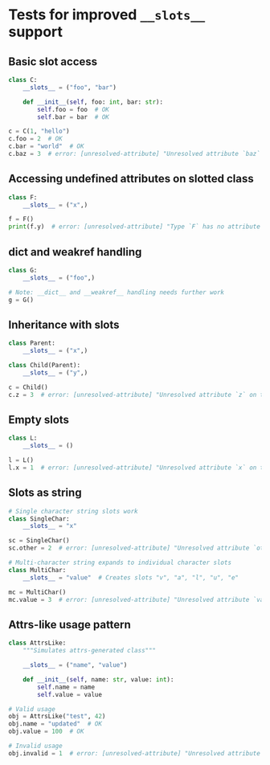 # Tests for improved `__slots__` support

## Basic slot access

```py
class C:
    __slots__ = ("foo", "bar")

    def __init__(self, foo: int, bar: str):
        self.foo = foo  # OK
        self.bar = bar  # OK

c = C(1, "hello")
c.foo = 2  # OK
c.bar = "world"  # OK
c.baz = 3  # error: [unresolved-attribute] "Unresolved attribute `baz` on type `C`."
```

## Accessing undefined attributes on slotted class

```py
class F:
    __slots__ = ("x",)

f = F()
print(f.y)  # error: [unresolved-attribute] "Type `F` has no attribute `y`"
```

## __dict__ and __weakref__ handling

```py
class G:
    __slots__ = ("foo",)

# Note: __dict__ and __weakref__ handling needs further work
g = G()
```

## Inheritance with __slots__

```py
class Parent:
    __slots__ = ("x",)

class Child(Parent):
    __slots__ = ("y",)

c = Child()
c.z = 3  # error: [unresolved-attribute] "Unresolved attribute `z` on type `Child`."
```

## Empty slots

```py
class L:
    __slots__ = ()

l = L()
l.x = 1  # error: [unresolved-attribute] "Unresolved attribute `x` on type `L`."
```

## Slots as string

```py
# Single character string slots work
class SingleChar:
    __slots__ = "x"

sc = SingleChar()
sc.other = 2  # error: [unresolved-attribute] "Unresolved attribute `other` on type `SingleChar`."

# Multi-character string expands to individual character slots
class MultiChar:
    __slots__ = "value"  # Creates slots "v", "a", "l", "u", "e"

mc = MultiChar()
mc.value = 3  # error: [unresolved-attribute] "Unresolved attribute `value` on type `MultiChar`."
```

## Attrs-like usage pattern

```py
class AttrsLike:
    """Simulates attrs-generated class"""

    __slots__ = ("name", "value")

    def __init__(self, name: str, value: int):
        self.name = name
        self.value = value

# Valid usage
obj = AttrsLike("test", 42)
obj.name = "updated"  # OK
obj.value = 100  # OK

# Invalid usage
obj.invalid = 1  # error: [unresolved-attribute] "Unresolved attribute `invalid` on type `AttrsLike`."
```
